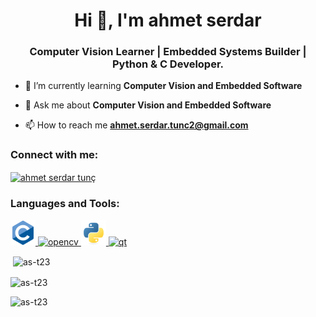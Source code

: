 <h1 align="center">Hi 👋, I'm ahmet serdar</h1>
<h3 align="center">Computer Vision Learner | Embedded Systems Builder | Python & C Developer.</h3>



- 🌱 I’m currently learning **Computer Vision and Embedded Software**

- 💬 Ask me about **Computer Vision and Embedded Software**

- 📫 How to reach me **ahmet.serdar.tunc2@gmail.com**

<h3 align="left">Connect with me:</h3>
<p align="left">
<a href="https://linkedin.com/in/ahmet serdar tunç" target="blank"><img align="center" src="https://raw.githubusercontent.com/rahuldkjain/github-profile-readme-generator/master/src/images/icons/Social/linked-in-alt.svg" alt="ahmet serdar tunç" height="30" width="40" /></a>
</p>

<h3 align="left">Languages and Tools:</h3>
<p align="left"> <a href="https://www.cprogramming.com/" target="_blank" rel="noreferrer"> <img src="https://raw.githubusercontent.com/devicons/devicon/master/icons/c/c-original.svg" alt="c" width="40" height="40"/> </a> <a href="https://opencv.org/" target="_blank" rel="noreferrer"> <img src="https://www.vectorlogo.zone/logos/opencv/opencv-icon.svg" alt="opencv" width="40" height="40"/> </a> <a href="https://www.python.org" target="_blank" rel="noreferrer"> <img src="https://raw.githubusercontent.com/devicons/devicon/master/icons/python/python-original.svg" alt="python" width="40" height="40"/> </a> <a href="https://www.qt.io/" target="_blank" rel="noreferrer"> <img src="https://upload.wikimedia.org/wikipedia/commons/0/0b/Qt_logo_2016.svg" alt="qt" width="40" height="40"/> </a> </p>

<p>&nbsp;<img align="center" src="https://github-readme-stats.vercel.app/api?username=as-t23&show_icons=true&locale=en" alt="as-t23" /></p>

<p><img align="center" src="https://github-readme-streak-stats.herokuapp.com/?user=as-t23&" alt="as-t23" /></p>
<p align="left"> <img src="https://komarev.com/ghpvc/?username=as-t23&label=Profile%20views&color=0e75b6&style=flat" alt="as-t23" /> </p>
